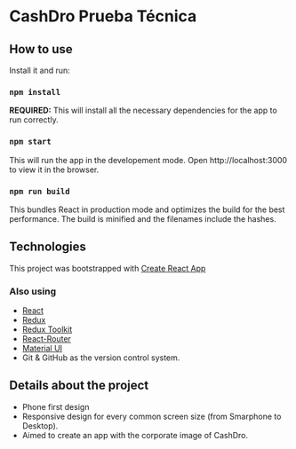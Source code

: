 # CashDro Prueba Técnica
## How to use
Install it and run:

### `npm install`
**REQUIRED:** This will install all the necessary dependencies for the app to run correctly.

### `npm start`
This will run the app in the developement mode.
Open http://localhost:3000 to view it in the browser.

### `npm run build`
This bundles React in production mode and optimizes the build for the best performance.
The build is minified and the filenames include the hashes.


## Technologies
This project was bootstrapped with [Create React App](https://github.com/facebook/create-react-app)

### Also using
* [React](https://react.dev/)
* [Redux](https://redux.js.org/)
* [Redux Toolkit](https://redux-toolkit.js.org/)
* [React-Router](https://reactrouter.com/en/main)
* [Material UI](https://mui.com/material-ui/)
* Git & GitHub as the version control system.


## Details about the project
* Phone first design
* Responsive design for every common screen size (from Smarphone to Desktop).
* Aimed to create an app with the corporate image of CashDro.

